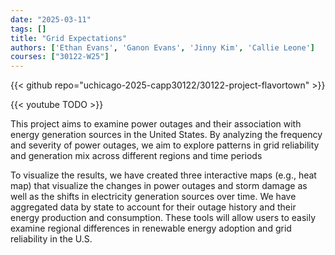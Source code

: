 ```yaml
---
date: "2025-03-11"
tags: []
title: "Grid Expectations"
authors: ['Ethan Evans', 'Ganon Evans', 'Jinny Kim', 'Callie Leone']
courses: ["30122-W25"]
---
```


{{< github repo="uchicago-2025-capp30122/30122-project-flavortown" >}}

{{< youtube TODO >}}

This project aims to examine power outages and their association with energy generation sources in the United States. By analyzing the frequency and severity of power outages, we aim to explore patterns in grid reliability and generation mix across different regions and time periods

To visualize the results, we have created three interactive maps (e.g., heat map) that visualize the changes in power outages and storm damage as well as the shifts in electricity generation sources over time. We have aggregated data by state to account for their outage history and their energy production and consumption. These tools will allow users to easily examine regional differences in renewable energy adoption and grid reliability in the U.S.
